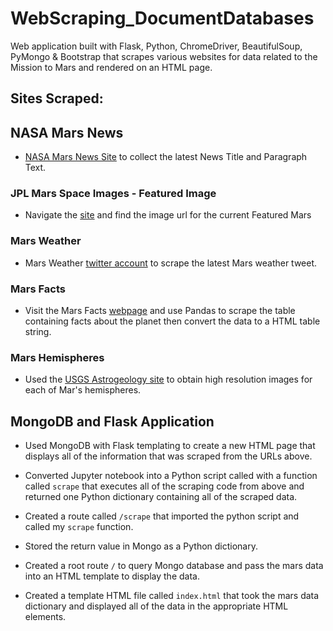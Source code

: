 # WebScraping_DocumentDatabases
Web application built with Flask, Python, ChromeDriver, BeautifulSoup, PyMongo & Bootstrap that scrapes various websites for data related to the Mission to Mars and rendered on an HTML page.

## Sites Scraped:

## NASA Mars News
* [NASA Mars News Site](https://mars.nasa.gov/news/) to collect the latest News Title and Paragraph Text.

### JPL Mars Space Images - Featured Image
* Navigate the [site](https://www.jpl.nasa.gov/spaceimages/?search=&category=Mars) and find the image url for the current Featured Mars 

### Mars Weather
* Mars Weather [twitter account](https://twitter.com/marswxreport?lang=en) to scrape the latest Mars weather tweet.

### Mars Facts
* Visit the Mars Facts [webpage](http://space-facts.com/mars/) and use Pandas to scrape the table containing facts about the planet then convert the data to a HTML table string.

### Mars Hemispheres
* Used the [USGS Astrogeology site](https://astrogeology.usgs.gov/search/results?q=hemisphere+enhanced&k1=target&v1=Mars) to obtain high resolution images for each of Mar's hemispheres.

## MongoDB and Flask Application

* Used MongoDB with Flask templating to create a new HTML page that displays all of the information that was scraped from the URLs above.

* Converted Jupyter notebook into a Python script called with a function called `scrape` that executes all of the scraping code from above and returned one Python dictionary containing all of the scraped data.

* Created a route called `/scrape` that imported the python script and called my `scrape` function.

 * Stored the return value in Mongo as a Python dictionary.

* Created a root route `/` to query Mongo database and pass the mars data into an HTML template to display the data.

* Created a template HTML file called `index.html` that took the mars data dictionary and displayed all of the data in the appropriate HTML elements. 
